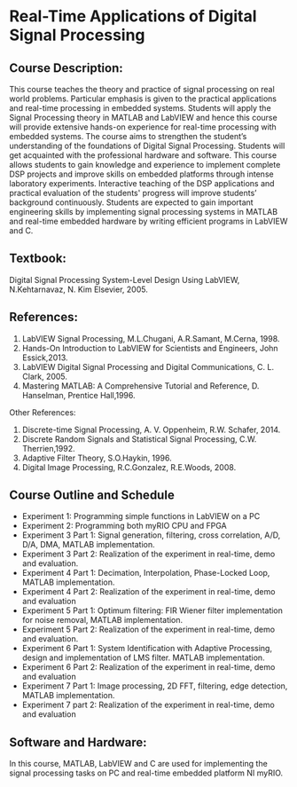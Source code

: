 # Real-Time Applications of Digital Signal Processing

## Course Description: 
This course teaches the theory and practice of signal processing on real world problems.
Particular emphasis is given to the practical applications and real-time processing in embedded systems. Students
will apply the Signal Processing theory in MATLAB and LabVIEW and hence this course will provide extensive
hands-on experience for real-time processing with embedded systems. The course aims to strengthen the student’s
understanding of the foundations of Digital Signal Processing. Students will get acquainted with the professional
hardware and software. This course allows students to gain knowledge and experience to implement complete
DSP projects and improve skills on embedded platforms through intense laboratory experiments. Interactive
teaching of the DSP applications and practical evaluation of the students' progress will improve students’
background continuously. Students are expected to gain important engineering skills by implementing signal
processing systems in MATLAB and real-time embedded hardware by writing efficient programs in LabVIEW
and C.

## Textbook: 
Digital Signal Processing System-Level Design Using LabVIEW, N.Kehtarnavaz, N. Kim Elsevier, 2005.

## References:
1. LabVIEW Signal Processing, M.L.Chugani, A.R.Samant, M.Cerna, 1998.
2. Hands-On Introduction to LabVIEW for Scientists and Engineers, John Essick,2013.
3. LabVIEW Digital Signal Processing and Digital Communications, C. L. Clark, 2005.
4. Mastering MATLAB: A Comprehensive Tutorial and Reference, D. Hanselman, Prentice Hall,1996.

Other References:

1. Discrete-time Signal Processing, A. V. Oppenheim, R.W. Schafer, 2014.
2. Discrete Random Signals and Statistical Signal Processing, C.W. Therrien,1992.
3. Adaptive Filter Theory, S.O.Haykin, 1996.
4. Digital Image Processing, R.C.Gonzalez, R.E.Woods, 2008.
 
## Course Outline and Schedule

* Experiment 1: Programming simple functions in LabVIEW on a PC
* Experiment 2: Programming both myRIO CPU and FPGA
* Experiment 3 Part 1: Signal generation, filtering, cross correlation, A/D, D/A, DMA, MATLAB implementation.
* Experiment 3 Part 2: Realization of the experiment in real-time, demo and evaluation.
* Experiment 4 Part 1: Decimation, Interpolation, Phase-Locked Loop, MATLAB implementation.
* Experiment 4 Part 2: Realization of the experiment in real-time, demo and evaluation
* Experiment 5 Part 1: Optimum filtering: FIR Wiener filter implementation for noise removal, MATLAB implementation.
* Experiment 5 Part 2: Realization of the experiment in real-time, demo and evaluation.
* Experiment 6 Part 1: System Identification with Adaptive Processing, design and implementation of LMS filter. MATLAB implementation.
* Experiment 6 Part 2: Realization of the experiment in real-time, demo and evaluation
* Experiment 7 Part 1: Image processing, 2D FFT, filtering, edge detection, MATLAB implementation.
* Experiment 7 part 2: Realization of the experiment in real-time, demo and evaluation

## Software and Hardware: 
In this course, MATLAB, LabVIEW and C are used for implementing the signal
processing tasks on PC and real-time embedded platform NI myRIO.


